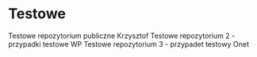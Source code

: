 # Testowe
Testowe repozytorium publiczne Krzysztof
Testowe repozytorium 2 - przypadki testowe WP
Testowe repozytorium 3 - przypadet testowy Onet

